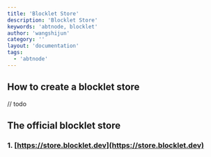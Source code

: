 ```yaml
---
title: 'Blocklet Store'
description: 'Blocklet Store'
keywords: 'abtnode, blocklet'
author: 'wangshijun'
category: ''
layout: 'documentation'
tags:
  - 'abtnode'
---
```


## How to create a blocklet store

// todo

## The official blocklet store

### 1. [https://store.blocklet.dev](https://store.blocklet.dev)
